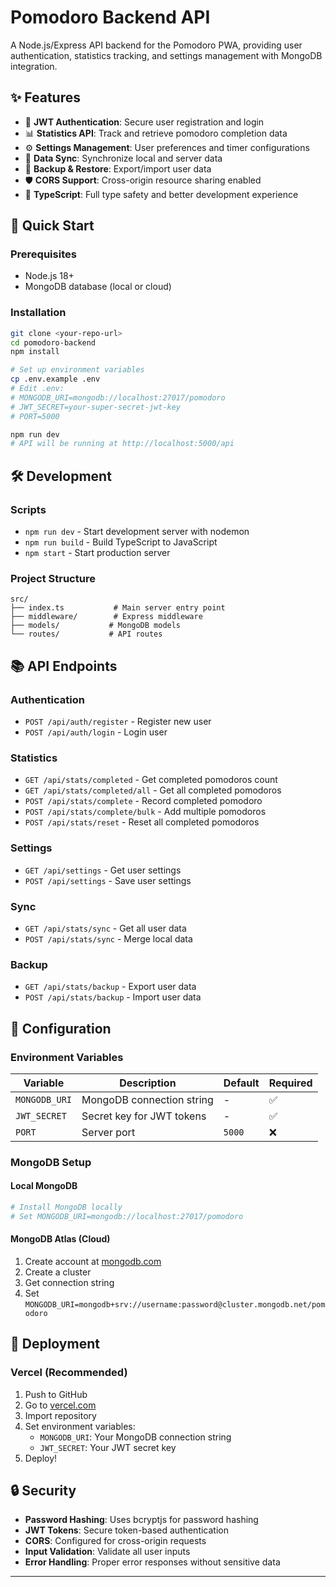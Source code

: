 # Pomodoro Backend API

A Node.js/Express API backend for the Pomodoro PWA, providing user authentication, statistics tracking, and settings management with MongoDB integration.

## ✨ Features

- 🔐 **JWT Authentication**: Secure user registration and login
- 📊 **Statistics API**: Track and retrieve pomodoro completion data
- ⚙️ **Settings Management**: User preferences and timer configurations
- 🔄 **Data Sync**: Synchronize local and server data
- 💾 **Backup & Restore**: Export/import user data
- 🛡️ **CORS Support**: Cross-origin resource sharing enabled
- 📝 **TypeScript**: Full type safety and better development experience

## 🚀 Quick Start

### Prerequisites
- Node.js 18+
- MongoDB database (local or cloud)

### Installation
```bash
git clone <your-repo-url>
cd pomodoro-backend
npm install

# Set up environment variables
cp .env.example .env
# Edit .env:
# MONGODB_URI=mongodb://localhost:27017/pomodoro
# JWT_SECRET=your-super-secret-jwt-key
# PORT=5000

npm run dev
# API will be running at http://localhost:5000/api
```

## 🛠️ Development

### Scripts
- `npm run dev` - Start development server with nodemon
- `npm run build` - Build TypeScript to JavaScript
- `npm start` - Start production server

### Project Structure
```
src/
├── index.ts           # Main server entry point
├── middleware/        # Express middleware
├── models/           # MongoDB models
└── routes/           # API routes
```

## 📚 API Endpoints

### Authentication
- `POST /api/auth/register` - Register new user
- `POST /api/auth/login` - Login user

### Statistics
- `GET /api/stats/completed` - Get completed pomodoros count
- `GET /api/stats/completed/all` - Get all completed pomodoros
- `POST /api/stats/complete` - Record completed pomodoro
- `POST /api/stats/complete/bulk` - Add multiple pomodoros
- `POST /api/stats/reset` - Reset all completed pomodoros

### Settings
- `GET /api/settings` - Get user settings
- `POST /api/settings` - Save user settings

### Sync
- `GET /api/stats/sync` - Get all user data
- `POST /api/stats/sync` - Merge local data

### Backup
- `GET /api/stats/backup` - Export user data
- `POST /api/stats/backup` - Import user data

## 🔧 Configuration

### Environment Variables
| Variable | Description | Default | Required |
|----------|-------------|---------|----------|
| `MONGODB_URI` | MongoDB connection string | - | ✅ |
| `JWT_SECRET` | Secret key for JWT tokens | - | ✅ |
| `PORT` | Server port | `5000` | ❌ |

### MongoDB Setup

#### Local MongoDB
```bash
# Install MongoDB locally
# Set MONGODB_URI=mongodb://localhost:27017/pomodoro
```

#### MongoDB Atlas (Cloud)
1. Create account at [mongodb.com](https://mongodb.com)
2. Create a cluster
3. Get connection string
4. Set `MONGODB_URI=mongodb+srv://username:password@cluster.mongodb.net/pomodoro`

## 🚀 Deployment

### Vercel (Recommended)
1. Push to GitHub
2. Go to [vercel.com](https://vercel.com)
3. Import repository
4. Set environment variables:
   - `MONGODB_URI`: Your MongoDB connection string
   - `JWT_SECRET`: Your JWT secret key
5. Deploy!

## 🔒 Security

- **Password Hashing**: Uses bcryptjs for password hashing
- **JWT Tokens**: Secure token-based authentication
- **CORS**: Configured for cross-origin requests
- **Input Validation**: Validate all user inputs
- **Error Handling**: Proper error responses without sensitive data

---

